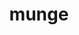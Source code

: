 ---
title: "munge"
layout: cache
categories: [package, v0.19]
meta: {"versions": ["0.5.15"], "compilers": ["gcc@=11.1.0", "gcc@=7.5.0", "oneapi@=2022.1.0"], "oss": ["ubuntu18.04", "ubuntu20.04"], "platforms": ["linux"], "targets": ["x86_64"], "stacks": ["e4s", "e4s-oneapi", "radiuss", "tutorial"], "num_specs": 3, "num_specs_by_stack": {"tutorial": 1, "radiuss": 1, "e4s": 1, "e4s-oneapi": 1}}
spec_details: [{"hash": "qfddwk6u7zhmzpxo7o4m5nwb54w2e7yr", "compiler": "gcc@=7.5.0", "versions": ["0.5.15"], "os": "ubuntu18.04", "platform": "linux", "target": "x86_64", "variants": ["build_system=autotools", "localstatedir=PREFIX/var"], "stacks": ["tutorial", "radiuss"], "size": "-", "tarball": "https://binaries.spack.io/releases/v0.19/build_cache/linux-ubuntu18.04-x86_64/gcc-7.5.0/munge-0.5.15/linux-ubuntu18.04-x86_64-gcc-7.5.0-munge-0.5.15-qfddwk6u7zhmzpxo7o4m5nwb54w2e7yr.spack"}, {"hash": "efkrubvrjjcrmist2ghbmciemir2cbmk", "compiler": "gcc@=11.1.0", "versions": ["0.5.15"], "os": "ubuntu20.04", "platform": "linux", "target": "x86_64", "variants": ["build_system=autotools", "localstatedir=PREFIX/var"], "stacks": ["e4s"], "size": "-", "tarball": "https://binaries.spack.io/releases/v0.19/build_cache/linux-ubuntu20.04-x86_64/gcc-11.1.0/munge-0.5.15/linux-ubuntu20.04-x86_64-gcc-11.1.0-munge-0.5.15-efkrubvrjjcrmist2ghbmciemir2cbmk.spack"}, {"hash": "c53dnr5djm6vanzmqqgytfyoo3r7xv5w", "compiler": "oneapi@=2022.1.0", "versions": ["0.5.15"], "os": "ubuntu20.04", "platform": "linux", "target": "x86_64", "variants": ["build_system=autotools", "localstatedir=PREFIX/var"], "stacks": ["e4s-oneapi"], "size": "-", "tarball": "https://binaries.spack.io/releases/v0.19/build_cache/linux-ubuntu20.04-x86_64/oneapi-2022.1.0/munge-0.5.15/linux-ubuntu20.04-x86_64-oneapi-2022.1.0-munge-0.5.15-c53dnr5djm6vanzmqqgytfyoo3r7xv5w.spack"}]
---